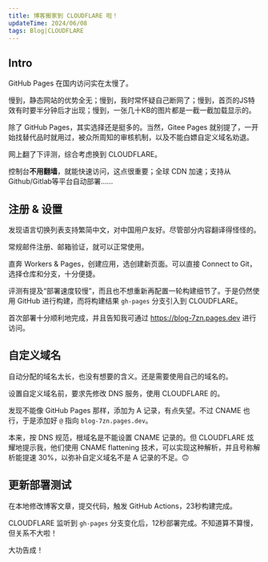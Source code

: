 ```yaml
---
title: 博客搬家到 CLOUDFLARE 啦！
updateTime: 2024/06/08
tags: Blog|CLOUDFLARE
---
```


## Intro
GitHub Pages 在国内访问实在太慢了。

慢到，静态网站的优势全无；慢到，我时常怀疑自己断网了；慢到，首页的JS特效有时要半分钟后才出现；慢到，一张几十KB的图片都是一截一截加载显示的。

除了 GitHub Pages，其实选择还是挺多的。当然，Gitee Pages 就别提了，一开始找替代品时就用过，被众所周知的审核机制，以及不能白嫖自定义域名劝退。

网上翻了下评测，综合考虑换到 CLOUDFLARE。

控制台**不用翻墙**，就能快速访问，这点很重要；全球 CDN 加速；支持从Github/Gitlab等平台自动部署……

## 注册 & 设置
发现语言切换列表支持繁简中文，对中国用户友好。尽管部分内容翻译得怪怪的。

常规邮件注册、邮箱验证，就可以正常使用。

直奔 Workers & Pages，创建应用，选创建新页面。可以直接 Connect to Git，选择仓库和分支，十分便捷。

评测有提及“部署速度较慢”，而且也不想重新再配置一轮构建细节了。于是仍然使用 GitHub 进行构建，而将构建结果 `gh-pages` 分支引入到 CLOUDFLARE。

首次部署十分顺利地完成，并且告知我可通过 https://blog-7zn.pages.dev 进行访问。

## 自定义域名
自动分配的域名太长，也没有想要的含义。还是需要使用自己的域名的。

设置自定义域名前，要求先修改 DNS 服务，使用 CLOUDFLARE 的。

发现不能像 GitHub Pages 那样，添加为 A 记录，有点失望。不过 CNAME 也行，于是添加好 `@` 指向 `blog-7zn.pages.dev`。

本来，按 DNS 规范，根域名是不能设置 CNAME 记录的。但 CLOUDFLARE 炫耀地提示我，他们使用 CNAME flattening 技术，可以实现这种解析，并且号称解析能提速 30%，以弥补自定义域名不是 A 记录的不足。🙃

## 更新部署测试
在本地修改博客文章，提交代码，触发 GitHub Actions，23秒构建完成。

CLOUDFLARE 监听到 `gh-pages` 分支变化后，12秒部署完成。不知道算不算慢，但关系不大啦！

大功告成！